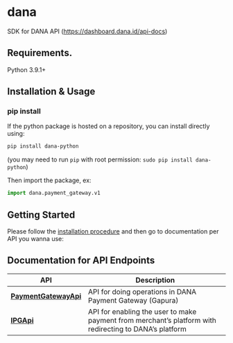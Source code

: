 # dana
SDK for DANA API (https://dashboard.dana.id/api-docs) 

## Requirements.

Python 3.9.1+

## Installation & Usage
### pip install

If the python package is hosted on a repository, you can install directly using:

```sh
pip install dana-python
```

(you may need to run `pip` with root permission: `sudo pip install dana-python`)

Then import the package, ex:
```python
import dana.payment_gateway.v1
```

## Getting Started

Please follow the [installation procedure](#installation--usage) and then go to documentation per API you wanna use:

## Documentation for API Endpoints

API | Description
------------- | -------------
[**PaymentGatewayApi**](docs/payment_gateway/v1/PaymentGatewayApi.md) | API for doing operations in DANA Payment Gateway (Gapura)
[**IPGApi**](docs/ipg/v1/IPGApi.md) | API for enabling the user to make payment from merchant’s platform with redirecting to DANA’s platform

